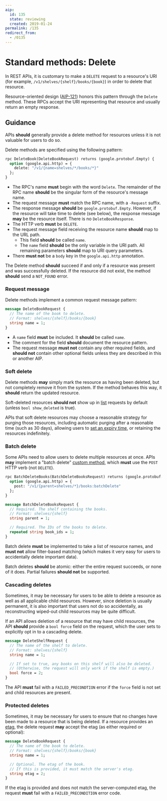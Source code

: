 ```yaml
---
aip:
  id: 135
  state: reviewing
  created: 2019-01-24
permalink: /135
redirect_from:
  - /0135
---
```


# Standard methods: Delete

In REST APIs, it is customary to make a `DELETE` request to a resource's URI
(for example, `/v1/shelves/{shelf}/books/{book}`) in order to delete that
resource.

Resource-oriented design ([AIP-121][]) honors this pattern through the `Delete`
method. These RPCs accept the URI representing that resource and usually return
an empty response.

## Guidance

APIs **should** generally provide a delete method for resources unless it is
not valuable for users to do so.

Delete methods are specified using the following pattern:

```proto
rpc DeleteBook(DeleteBookRequest) returns (google.protobuf.Empty) {
  option (google.api.http) = {
    delete: "/v1/{name=shelves/*/books/*}"
  };
}
```

- The RPC's name **must** begin with the word `Delete`. The remainder of the
  RPC name **should** be the singular form of the resource's message name.
- The request message **must** match the RPC name, with a `-Request` suffix.
- The response message **should** be `google.protobuf.Empty`. However, if the
  resource will take time to delete (see below), the response message **may**
  be the resource itself. There is no `DeleteBookResponse`.
- The HTTP verb **must** be `DELETE`.
- The request message field receiving the resource name **should** map to the
  URL path.
  - This field **should** be called `name`.
  - The `name` field **should** be the only variable in the URI path. All
    remaining parameters **should** map to URI query parameters.
- There **must not** be a `body` key in the `google.api.http` annotation.

The Delete method **should** succeed if and only if a resource was present and
was successfully deleted. If the resource did not exist, the method **should**
send a `NOT_FOUND` error.

### Request message

Delete methods implement a common request message pattern:

```proto
message DeleteBookRequest {
  // The name of the book to delete.
  // Format: shelves/{shelf}/books/{book}
  string name = 1;
}
```

- A `name` field **must** be included. It **should** be called `name`.
- The comment for the field **should** document the resource pattern.
- The request message **must not** contain any other required fields, and
  **should not** contain other optional fields unless they are described in
  this or another AIP.

### Soft delete

Delete methods **may** simply mark the resource as having been deleted, but not
completely remove it from the system. If the method behaves this way, it
**should** return the updated resource.

Soft-deleted resources **should not** show up in [list][aip-131] requests by
default (unless `bool show_deleted` is true).

APIs that soft delete resources may choose a reasonable strategy for purging
those resources, including automatic purging after a reasonable time (such as
30 days), allowing users to [set an expiry time][aip-214], or retaining the
resources indefinitely.

### Batch delete

Some APIs need to allow users to delete multiple resources at once. APIs
**may** implement a "batch delete" [custom method][aip-136], which **must** use
the `POST` HTTP verb (not `DELETE`).

```proto
rpc BatchDeleteBooks(BatchDeleteBooksRequest) returns (google.protobuf.Empty) {
  option (google.api.http) = {
    post: "/v1/{parent=shelves/*}/books:batchDelete"
  };
}
```

```proto
message BatchDeleteBooksRequest {
  // Required. The shelf containing the books.
  // Format: shelves/{shelf}
  string parent = 1;

  // Required. The IDs of the books to delete.
  repeated string book_ids = 1;
}
```

Batch delete **must** be implemented to take a list of resource names, and
**must not** allow filter-based matching (which makes it very easy for users to
accidentally delete important data).

Batch deletes **should** be atomic: either the entire request succeeds, or none
of it does. Partial failures **should not** be supported.

### Cascading deletes

Sometimes, it may be necessary for users to be able to delete a resource as
well as all applicable child resources. However, since deletion is usually
permanent, it is also important that users not do so accidentally, as
reconstructing wiped-out child resources may be quite difficult.

If an API allows deletion of a resource that may have child resources, the API
**should** provide a `bool force` field on the request, which the user sets to
explicitly opt in to a cascading delete.

```proto
message DeleteShelfRequest {
  // The name of the shelf to delete.
  // Format: shelves/{shelf}
  string name = 1;

  // If set to true, any books on this shelf will also be deleted.
  // (Otherwise, the request will only work if the shelf is empty.)
  bool force = 2;
}
```

The API **must** fail with a `FAILED_PRECONDTION` error if the `force` field is
not set and child resources are present.

### Protected deletes

Sometimes, it may be necessary for users to ensure that no changes have been
made to a resource that is being deleted. If a resource provides an [etag][],
the delete request **may** accept the etag (as either required or optional):

```proto
message DeleteBookRequest {
  // The name of the book to delete.
  // Format: shelves/{shelf}/books/{book}
  string name = 1;

  // Optional. The etag of the book.
  // If this is provided, it must match the server's etag.
  string etag = 2;
}
```

If the etag is provided and does not match the server-computed etag, the
request **must** fail with a `FAILED_PRECONDITION` error code.

[aip-121]: ./0121.md
[aip-131]: ./0131.md
[aip-136]: ./0136.md
[aip-214]: ./0214.md
[etag]: ./0134.md#etags
